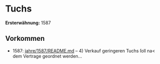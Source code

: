 # Tuchs

**Ersterwähnung:** 1587

## Vorkommen
- 1587: [jahre/1587/README.md](../jahre/1587/README.md) – 4) Verkauf geringeren Tuchs ſoll na< dem Vertrage
geordnet werden...
